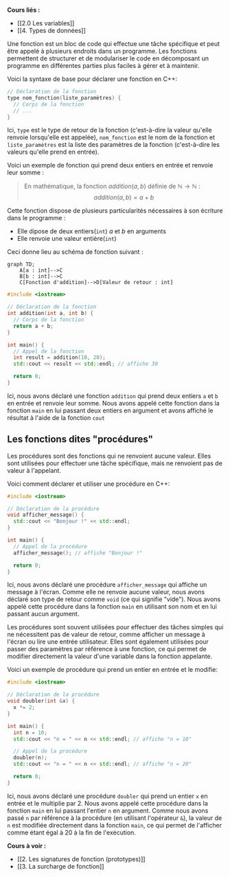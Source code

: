 **Cours liés :**
- [[2.0 Les variables]]
- [[4. Types de données]]

Une fonction est un bloc de code qui effectue une tâche spécifique et peut être appelé à plusieurs endroits dans un programme. Les fonctions permettent de structurer et de modulariser le code en décomposant un programme en différentes parties plus faciles à gérer et à maintenir.

Voici la syntaxe de base pour déclarer une fonction en C++:

```cpp
// Déclaration de la fonction
type nom_fonction(liste_paramètres) {
  // Corps de la fonction
  // ...
}
```

Ici, `type` est le type de retour de la fonction (c'est-à-dire la valeur qu'elle renvoie lorsqu'elle est appelée), `nom_fonction` est le nom de la fonction et `liste_paramètres` est la liste des paramètres de la fonction (c'est-à-dire les valeurs qu'elle prend en entrée).

Voici un exemple de fonction qui prend deux entiers en entrée et renvoie leur somme :

> En mathématique, la fonction $addition(a,b)$ définie de $\mathbb{N} \rightarrow \mathbb{N}$ :
$$addition(a,b) = a + b$$

Cette fonction dispose de plusieurs particularités nécessaires à son écriture dans le programme :

- Elle dipose de deux entiers(`int`) $a$ et $b$ en arguments
- Elle renvoie une valeur entière(`int`)

Ceci donne lieu au schéma de fonction suivant : 

```mermaid
graph TD;
    A[a : int]-->C
    B[b : int]-->C
    C[Fonction d'addition]-->D[Valeur de retour : int]
```

```cpp
#include <iostream>

// Déclaration de la fonction
int addition(int a, int b) {
  // Corps de la fonction
  return a + b;
}

int main() {
  // Appel de la fonction
  int result = addition(10, 20);
  std::cout << result << std::endl; // affiche 30

  return 0;
}
```

Ici, nous avons déclaré une fonction `addition` qui prend deux entiers `a` et `b` en entrée et renvoie leur somme. Nous avons appelé cette fonction dans la fonction `main` en lui passant deux entiers en argument et avons affiché le résultat à l'aide de la fonction `cout`

## Les fonctions dites "procédures"

Les procédures sont des fonctions qui ne renvoient aucune valeur. Elles sont utilisées pour effectuer une tâche spécifique, mais ne renvoient pas de valeur à l'appelant.

Voici comment déclarer et utiliser une procédure en C++:
```cpp
#include <iostream>

// Déclaration de la procédure
void afficher_message() {
  std::cout << "Bonjour !" << std::endl;
}

int main() {
  // Appel de la procédure
  afficher_message(); // affiche "Bonjour !"

  return 0;
}

```

Ici, nous avons déclaré une procédure `afficher_message` qui affiche un message à l'écran. Comme elle ne renvoie aucune valeur, nous avons déclaré son type de retour comme `void` (ce qui signifie "vide"). Nous avons appelé cette procédure dans la fonction `main` en utilisant son nom et en lui passant aucun argument.

Les procédures sont souvent utilisées pour effectuer des tâches simples qui ne nécessitent pas de valeur de retour, comme afficher un message à l'écran ou lire une entrée utilisateur. Elles sont également utilisées pour passer des paramètres par référence à une fonction, ce qui permet de modifier directement la valeur d'une variable dans la fonction appelante.

Voici un exemple de procédure qui prend un entier en entrée et le modifie:
```cpp
#include <iostream>

// Déclaration de la procédure
void doubler(int &x) {
  x *= 2;
}

int main() {
  int n = 10;
  std::cout << "n = " << n << std::endl; // affiche "n = 10"

  // Appel de la procédure
  doubler(n);
  std::cout << "n = " << n << std::endl; // affiche "n = 20"

  return 0;
}
```

Ici, nous avons déclaré une procédure `doubler` qui prend un entier `x` en entrée et le multiplie par 2. Nous avons appelé cette procédure dans la fonction `main` en lui passant l'entier `n` en argument. Comme nous avons passé `n` par référence à la procédure (en utilisant l'opérateur `&`), la valeur de `n` est modifiée directement dans la fonction `main`, ce qui permet de l'afficher comme étant égal à 20 à la fin de l'exécution.

**Cours à voir :**
- [[2. Les signatures de fonction (prototypes)]]
- [[3. La surcharge de fonction]]